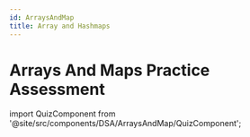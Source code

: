 ```yaml
---
id: ArraysAndMap
title: Array and Hashmaps
---
```


# Arrays And Maps Practice Assessment

import QuizComponent from '@site/src/components/DSA/ArraysAndMap/QuizComponent';

<QuizComponent />